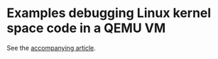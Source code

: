 # Examples debugging Linux kernel space code in a QEMU VM

See the [accompanying article][1].

[1]: https://musing.permutationlock.com/kernel_dev/
